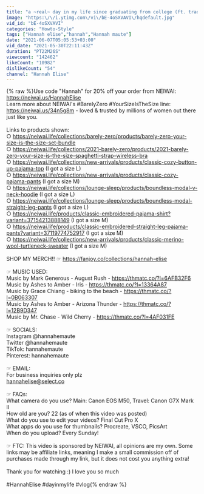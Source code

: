 ```yaml
---
title: "a ~real~ day in my life since graduating from college (ft. trader joe's shopping & haul)"
image: "https:\/\/i.ytimg.com\/vi\/bE-4oSXVAVI\/hqdefault.jpg"
vid_id: "bE-4oSXVAVI"
categories: "Howto-Style"
tags: ["Hannah elise","hannah","Hannah maute"]
date: "2021-06-07T05:05:53+03:00"
vid_date: "2021-05-30T22:11:43Z"
duration: "PT22M26S"
viewcount: "142462"
likeCount: "10982"
dislikeCount: "54"
channel: "Hannah Elise"
---
```

{% raw %}Use code &quot;Hannah&quot; for 20% off your order from NEIWAI: <a rel="nofollow" target="blank" href="https://neiwai.us/HannahElise">https://neiwai.us/HannahElise</a> <br />Learn more about NEIWAI's #BarelyZero #YourSizeIsTheSize line: <a rel="nofollow" target="blank" href="https://neiwai.us/34n5g8m">https://neiwai.us/34n5g8m</a> - loved &amp; trusted by millions of women out there just like you.<br /><br />Links to products shown:<br />○ <a rel="nofollow" target="blank" href="https://neiwai.life/collections/barely-zero/products/barely-zero-your-size-is-the-size-set-bundle">https://neiwai.life/collections/barely-zero/products/barely-zero-your-size-is-the-size-set-bundle</a><br />○ <a rel="nofollow" target="blank" href="https://neiwai.life/collections/2021-barely-zero/products/2021-barely-zero-your-size-is-the-size-spaghetti-strap-wireless-bra">https://neiwai.life/collections/2021-barely-zero/products/2021-barely-zero-your-size-is-the-size-spaghetti-strap-wireless-bra</a><br />○ <a rel="nofollow" target="blank" href="https://neiwai.life/collections/new-arrivals/products/classic-cozy-button-up-pajama-top">https://neiwai.life/collections/new-arrivals/products/classic-cozy-button-up-pajama-top</a> (I got a size L)<br />○ <a rel="nofollow" target="blank" href="https://neiwai.life/collections/new-arrivals/products/classic-cozy-pajama-pants">https://neiwai.life/collections/new-arrivals/products/classic-cozy-pajama-pants</a> (I got a size M)<br />○ <a rel="nofollow" target="blank" href="https://neiwai.life/collections/lounge-sleep/products/boundless-modal-v-neck-hoodie">https://neiwai.life/collections/lounge-sleep/products/boundless-modal-v-neck-hoodie</a> (I got a size L)<br />○ <a rel="nofollow" target="blank" href="https://neiwai.life/collections/lounge-sleep/products/boundless-modal-straight-leg-pants">https://neiwai.life/collections/lounge-sleep/products/boundless-modal-straight-leg-pants</a> (I got a size L)<br />○ <a rel="nofollow" target="blank" href="https://neiwai.life/products/classic-embroidered-pajama-shirt?variant=37154213888149">https://neiwai.life/products/classic-embroidered-pajama-shirt?variant=37154213888149</a> (I got a size M)<br />○ <a rel="nofollow" target="blank" href="https://neiwai.life/products/classic-embroidered-straight-leg-pajama-pants?variant=37119774752917">https://neiwai.life/products/classic-embroidered-straight-leg-pajama-pants?variant=37119774752917</a> (I got a size M)<br />○ <a rel="nofollow" target="blank" href="https://neiwai.life/collections/new-arrivals/products/classic-merino-wool-turtleneck-sweater">https://neiwai.life/collections/new-arrivals/products/classic-merino-wool-turtleneck-sweater</a> (I got a size M)<br /><br />SHOP MY MERCH!! ☞ <a rel="nofollow" target="blank" href="https://fanjoy.co/collections/hannah-elise">https://fanjoy.co/collections/hannah-elise</a><br /><br />☞ MUSIC USED:<br />Music by Mark Generous - August Rush - <a rel="nofollow" target="blank" href="https://thmatc.co/?l=6AFB32F6">https://thmatc.co/?l=6AFB32F6</a><br />Music by Ashes to Amber - Iris - <a rel="nofollow" target="blank" href="https://thmatc.co/?l=13364A87">https://thmatc.co/?l=13364A87</a><br />Music by Grace Chiang - biking to the beach - <a rel="nofollow" target="blank" href="https://thmatc.co/?l=0B063307">https://thmatc.co/?l=0B063307</a> <br />Music by Ashes to Amber - Arizona Thunder - <a rel="nofollow" target="blank" href="https://thmatc.co/?l=12B9D347">https://thmatc.co/?l=12B9D347</a> <br />Music by Mr. Chase - Wild Cherry - <a rel="nofollow" target="blank" href="https://thmatc.co/?l=4AF031FE">https://thmatc.co/?l=4AF031FE</a> <br /><br />☞ SOCIALS:<br />Instagram @hannahemaute<br />Twitter @hannahemaute<br />TikTok: hannahemaute<br />Pinterest: hannahemaute<br /><br />☞ EMAIL:<br />For business inquiries only plz<br />hannahelise@select.co<br /><br />☞ FAQs:<br />What camera do you use? Main: Canon EOS M50, Travel: Canon G7X Mark II<br />How old are you? 22 (as of when this video was posted)<br />What do you use to edit your videos? Final Cut Pro X<br />What apps do you use for thumbnails? Procreate, VSCO, PicsArt<br />When do you upload? Every Sunday!<br /><br />☞ FTC: This video is sponsored by NEIWAI, all opinions are my own. Some links may be affiliate links, meaning I make a small commission off of purchases made through my link, but it does not cost you anything extra!<br /><br />Thank you for watching :) I love you so much<br /><br />#HannahElise #dayinmylife #vlog{% endraw %}
